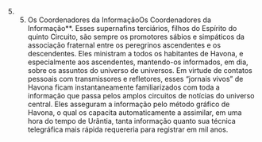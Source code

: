 ﻿5. 5. Os Coordenadores da InformaçãoOs Coordenadores da Informação**. Esses supernafins terciários, filhos do Espírito do quinto Circuito, são sempre os promotores sábios e simpáticos da associação fraternal entre os peregrinos ascendentes e os descendentes. Eles ministram a todos os habitantes de Havona, e especialmente aos ascendentes, mantendo-os informados, em dia, sobre os assuntos do universo de universos. Em virtude de contatos pessoais com transmissores e refletores, esses “jornais vivos” de Havona ficam instantaneamente familiarizados com toda a informação que passa pelos amplos circuitos de notícias do universo central. Eles asseguram a informação pelo método gráfico de Havona, o qual os capacita automaticamente a assimilar, em uma hora do tempo de Urântia, tanta informação quanto sua técnica telegráfica mais rápida requereria para registrar em mil anos.